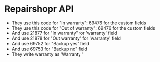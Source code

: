 # Repairshopr API

- They use this code for "In warranty": 69476 for the custom fields
- They use this code for "Out of warranty": 69476 for the custom fields
- And use 21877 for "In warranty" for 'warranty' field
- And use 21878 for "Out warranty" for 'warranty' field
- And use 69752 for "Backup yes" field
- And use 69753 for "Backup no" field
- They write warranty as 'Warranty '

